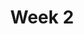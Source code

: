 ---
title: Week 2
weekNumber: 2
days:
- date: 2022-08-30
  events:
    ? '**Lecture 2**{: .label .label-lecture } [Pandas I](lecture/lec02)'
    : '[Ch. 6.1](https://www.textbook.ds100.org/ch/06/pandas_subsetting.html), [6.5](https://www.textbook.ds100.org/ch/06/pandas_other_reps.html)'
    ? 'Textbook: [Pandas Reference Table](https://www.textbook.ds100.org/ch/a04/ref_pandas.html)'
    ? 'Reference: [Pandas API Documentation](https://pandas.pydata.org/pandas-docs/stable/reference/index.html)'
    ? '**Discussion 1**{: .label .label-disc } [Prerequisite](https://drive.google.com/file/d/1u_YaVzDIybgvLw02VDIKdwUwVm42xYhw/view?usp=sharing)' 
    : '[Solution](https://drive.google.com/file/d/1MgmDfLysNIfowZj-b3rVVwN0eG8uxsPR/view?usp=sharing), [Recording](https://bcourses.berkeley.edu/courses/1518286/external_tools/78985)'
- date: 2022-09-01
  events:
    ? '**Lecture 3**{: .label .label-lecture } [Pandas II](lecture/lec03)'
    : '[Ch. 6.2-6.4](https://www.textbook.ds100.org/ch/06/pandas_aggregating.html)'
    ? '**Quick Check 2**{: .label .label-survey } [Quick Check 2](https://www.gradescope.com/courses/422877/assignments/2217765) (due Sep 6)'
    : ''
- date: 2022-09-02
  events:
    ? '**Lab 2**{: .label .label-lab } [Pandas](https://data100.datahub.berkeley.edu/hub/user-redirect/git-pull?repo=https%3A%2F%2Fgithub.com%2FDS-100%2Ffa22&branch=main&urlpath=lab%2Ftree%2Ffa22%2Flab%2Flab02%2Flab02.ipynb) (due Sep 7)'
    ? '**Homework 2**{: .label .label-hw } [Food Safety](https://data100.datahub.berkeley.edu/hub/user-redirect/git-pull?repo=https%3A%2F%2Fgithub.com%2FDS-100%2Ffa22&branch=main&urlpath=lab%2Ftree%2Ffa22%2Fhw%2Fhw02%2Fhw02.ipynb) (due Sep 9)'
    : ''
---